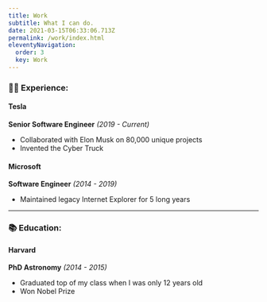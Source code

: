 ```yaml
---
title: Work
subtitle: What I can do.
date: 2021-03-15T06:33:06.713Z
permalink: /work/index.html
eleventyNavigation:
  order: 3
  key: Work
---
```

### 👩‍💻 Experience:

#### Tesla

**Senior Software Engineer** *(2019 - Current)*

* Collaborated with Elon Musk on 80,000 unique projects
* Invented the Cyber Truck

#### Microsoft

**Software Engineer** *(2014 - 2019)*

* Maintained legacy Internet Explorer for 5 long years

- - -

### 📚 Education:

#### Harvard

**PhD Astronomy** *(2014 - 2015)*

* Graduated top of my class when I was only 12 years old
* Won Nobel Prize